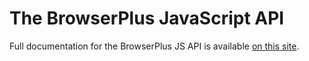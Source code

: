 # The BrowserPlus JavaScript API

Full documentation for the BrowserPlus JS API is available [on this site](/docs/web_dev/JavaScript_API_Overview.html).

